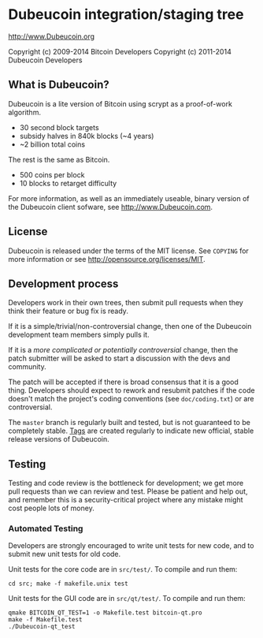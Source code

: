 Dubeucoin integration/staging tree
================================

http://www.Dubeucoin.org

Copyright (c) 2009-2014 Bitcoin Developers
Copyright (c) 2011-2014 Dubeucoin Developers

What is Dubeucoin?
----------------

Dubeucoin is a lite version of Bitcoin using scrypt as a proof-of-work algorithm.
 - 30 second block targets
 - subsidy halves in 840k blocks (~4 years)
 - ~2 billion total coins

The rest is the same as Bitcoin.
 - 500 coins per block
 - 10 blocks to retarget difficulty

For more information, as well as an immediately useable, binary version of
the Dubeucoin client sofware, see http://www.Dubeucoin.com.

License
-------

Dubeucoin is released under the terms of the MIT license. See `COPYING` for more
information or see http://opensource.org/licenses/MIT.

Development process
-------------------

Developers work in their own trees, then submit pull requests when they think
their feature or bug fix is ready.

If it is a simple/trivial/non-controversial change, then one of the Dubeucoin
development team members simply pulls it.

If it is a *more complicated or potentially controversial* change, then the patch
submitter will be asked to start a discussion with the devs and community.

The patch will be accepted if there is broad consensus that it is a good thing.
Developers should expect to rework and resubmit patches if the code doesn't
match the project's coding conventions (see `doc/coding.txt`) or are
controversial.

The `master` branch is regularly built and tested, but is not guaranteed to be
completely stable. [Tags](https://github.com/Dubeucoin-project/Dubeucoin/tags) are created
regularly to indicate new official, stable release versions of Dubeucoin.

Testing
-------

Testing and code review is the bottleneck for development; we get more pull
requests than we can review and test. Please be patient and help out, and
remember this is a security-critical project where any mistake might cost people
lots of money.

### Automated Testing

Developers are strongly encouraged to write unit tests for new code, and to
submit new unit tests for old code.

Unit tests for the core code are in `src/test/`. To compile and run them:

    cd src; make -f makefile.unix test

Unit tests for the GUI code are in `src/qt/test/`. To compile and run them:

    qmake BITCOIN_QT_TEST=1 -o Makefile.test bitcoin-qt.pro
    make -f Makefile.test
    ./Dubeucoin-qt_test

